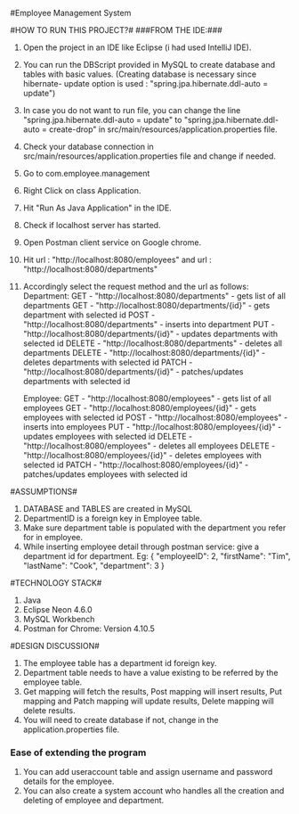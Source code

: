 #Employee Management System

#HOW TO RUN THIS PROJECT?#
###FROM THE IDE:###
1. Open the project in an IDE like Eclipse (i had used IntelliJ IDE).
2. You can run the DBScript provided in MySQL to create database and tables with basic values. 
	(Creating database is necessary since hibernate- update option is used : "spring.jpa.hibernate.ddl-auto = update")
3. In case you do not want to run file, you can change the line "spring.jpa.hibernate.ddl-auto = update"  to  "spring.jpa.hibernate.ddl-auto = create-drop"
	in src/main/resources/application.properties file.
4. Check your database connection in src/main/resources/application.properties file and change if needed.
5. Go to com.employee.management
6. Right Click on class Application.
7. Hit "Run As Java Application" in the IDE.
8. Check if localhost server has started.
9. Open Postman client service on Google chrome.
10. Hit url : "http://localhost:8080/employees" and url : "http://localhost:8080/departments"
11. Accordingly select the request method and the url as follows:
	Department: 
		GET - "http://localhost:8080/departments" - gets list of all departments
		GET - "http://localhost:8080/departments/{id}" - gets department with selected id
		POST - "http://localhost:8080/departments" - inserts into department
		PUT - "http://localhost:8080/departments/{id}" - updates departments with selected id
		DELETE - "http://localhost:8080/departments" - deletes all departments
		DELETE - "http://localhost:8080/departments/{id}" - deletes departments with selected id
		PATCH - "http://localhost:8080/departments/{id}" - patches/updates departments with selected id
		
	Employee: 
		GET - "http://localhost:8080/employees" - gets list of all employees
		GET - "http://localhost:8080/employees/{id}" - gets employees with selected id
		POST - "http://localhost:8080/employees" - inserts into employees
		PUT - "http://localhost:8080/employees/{id}" - updates employees with selected id
		DELETE - "http://localhost:8080/employees" - deletes all employees
		DELETE - "http://localhost:8080/employees/{id}" - deletes employees with selected id
		PATCH - "http://localhost:8080/employees/{id}" - patches/updates employees with selected id


#ASSUMPTIONS#
1. DATABASE and TABLES are created in MySQL
2. DepartmentID is a foreign key in Employee table.
3. Make sure department table is populated with the department you refer for in employee.
4. While inserting employee detail through postman service: give a department id for department. 
	Eg: {
			"employeeID": 2,
			"firstName": "Tim",
			"lastName": "Cook",
			"department": 3
		} 
    

#TECHNOLOGY STACK#
1. Java
2. Eclipse Neon 4.6.0
3. MySQL Workbench
4. Postman for Chrome: Version 4.10.5


#DESIGN DISCUSSION#
1. The employee table has a department id foreign key.
2. Department table needs to have a value existing to be referred by the employee table.
3. Get mapping will fetch the results, Post mapping will insert results, Put mapping and Patch mapping will update results, Delete mapping will delete results.
4. You will need to create database if not, change in the application.properties file.


### Ease of extending the program ###
1. You can add useraccount table and assign username and password details for the employee.
2. You can also create a system account who handles all the creation and deleting of employee and department.
